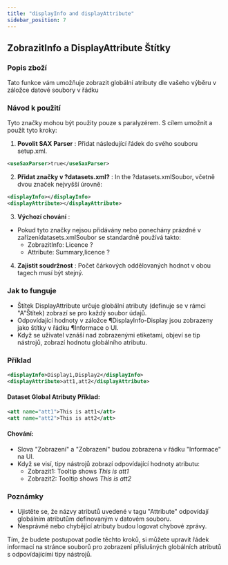 ```yaml
---
title: "displayInfo and displayAttribute"
sidebar_position: 7
---
```

## ZobrazitInfo a DisplayAttribute Štítky

### Popis zboží
Tato funkce vám umožňuje zobrazit globální atributy dle vašeho výběru v záložce datové soubory v řádku 

### Návod k použití
Tyto značky mohou být použity pouze s paralyzérem. S cílem umožnit a použít tyto kroky:

1.  **Povolit SAX Parser** :
Přidat následující řádek do svého souboru setup.xml.
   ```xml
   <useSaxParser>true</useSaxParser>
   ```

2.  **Přidat značky v ?datasets.xml?** :
In the ?datasets.xmlSoubor, včetně dvou značek nejvyšší úrovně:
   ```xml
   <displayInfo></displayInfo>
   <displayAttribute></displayAttribute>
   ```

3.  **Výchozí chování** :
   - Pokud tyto značky nejsou přidávány nebo ponechány prázdné v zařízenídatasets.xmlSoubor se standardně používá takto:
     - ZobrazitInfo: Licence ?
     - Attribute: Summary,licence ?

4.  **Zajistit soudržnost** :
Počet čárkových oddělovaných hodnot v obou tagech musí být stejný.

### Jak to funguje
- Štítek DisplayAttribute určuje globální atributy (definuje se v rámci "A"<addAttributes>Štítek) zobrazí se pro každý soubor údajů.
- Odpovídající hodnoty v záložce ¶DisplayInfo-Display jsou zobrazeny jako štítky v řádku ¶Informace o UI.
- Když se uživatel vznáší nad zobrazenými etiketami, objeví se tip nástrojů, zobrazí hodnotu globálního atributu.

### Příklad
```xml
<displayInfo>Display1,Display2</displayInfo>
<displayAttribute>att1,att2</displayAttribute>
```

#### Dataset Global Atributy Příklad:
```xml
<att name="att1">This is att1</att>
<att name="att2">This is att2</att>
```

#### Chování:
- Slova "Zobrazení" a "Zobrazení" budou zobrazena v řádku "Informace" na UI.
- Když se visí, tipy nástrojů zobrazí odpovídající hodnoty atributu:
  - Zobrazit1: Tooltip shows _This is att1_
  - Zobrazit2: Tooltip shows _This is att2_

### Poznámky
- Ujistěte se, že názvy atributů uvedené v tagu "Attribute" odpovídají globálním atributům definovaným v datovém souboru.
- Nesprávné nebo chybějící atributy budou logovat chybové zprávy.

Tím, že budete postupovat podle těchto kroků, si můžete upravit řádek informací na stránce souborů pro zobrazení příslušných globálních atributů s odpovídajícími tipy nástrojů.
